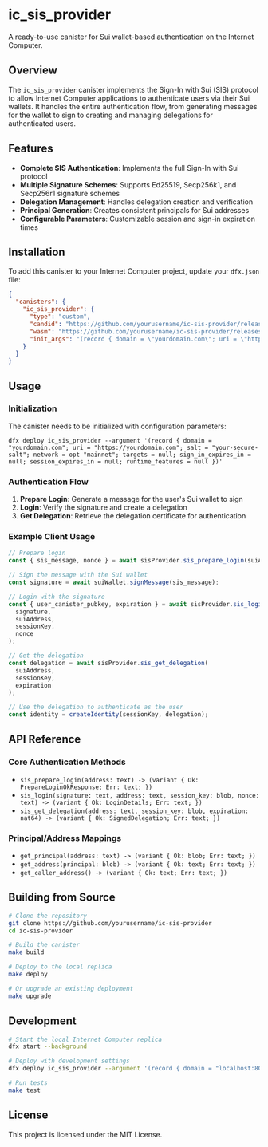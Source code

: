# ic_sis_provider

A ready-to-use canister for Sui wallet-based authentication on the Internet Computer.

## Overview

The `ic_sis_provider` canister implements the Sign-In with Sui (SIS) protocol to allow Internet Computer applications to authenticate users via their Sui wallets. It handles the entire authentication flow, from generating messages for the wallet to sign to creating and managing delegations for authenticated users.

## Features

- **Complete SIS Authentication**: Implements the full Sign-In with Sui protocol
- **Multiple Signature Schemes**: Supports Ed25519, Secp256k1, and Secp256r1 signature schemes
- **Delegation Management**: Handles delegation creation and verification
- **Principal Generation**: Creates consistent principals for Sui addresses
- **Configurable Parameters**: Customizable session and sign-in expiration times

## Installation

To add this canister to your Internet Computer project, update your `dfx.json` file:

```json
{
  "canisters": {
    "ic_sis_provider": {
      "type": "custom",
      "candid": "https://github.com/yourusername/ic-sis-provider/releases/latest/download/ic_sis_provider.did",
      "wasm": "https://github.com/yourusername/ic-sis-provider/releases/latest/download/ic_sis_provider.wasm.gz",
      "init_args": "(record { domain = \"yourdomain.com\"; uri = \"https://yourdomain.com\"; salt = \"your-secure-salt\"; network = opt \"mainnet\"; targets = null; sign_in_expires_in = null; session_expires_in = null; runtime_features = null })"
    }
  }
}
```

## Usage

### Initialization

The canister needs to be initialized with configuration parameters:

```
dfx deploy ic_sis_provider --argument '(record { domain = "yourdomain.com"; uri = "https://yourdomain.com"; salt = "your-secure-salt"; network = opt "mainnet"; targets = null; sign_in_expires_in = null; session_expires_in = null; runtime_features = null })'
```

### Authentication Flow

1. **Prepare Login**: Generate a message for the user's Sui wallet to sign
2. **Login**: Verify the signature and create a delegation
3. **Get Delegation**: Retrieve the delegation certificate for authentication

### Example Client Usage

```javascript
// Prepare login
const { sis_message, nonce } = await sisProvider.sis_prepare_login(suiAddress);

// Sign the message with the Sui wallet
const signature = await suiWallet.signMessage(sis_message);

// Login with the signature
const { user_canister_pubkey, expiration } = await sisProvider.sis_login(
  signature,
  suiAddress,
  sessionKey,
  nonce
);

// Get the delegation
const delegation = await sisProvider.sis_get_delegation(
  suiAddress,
  sessionKey,
  expiration
);

// Use the delegation to authenticate as the user
const identity = createIdentity(sessionKey, delegation);
```

## API Reference

### Core Authentication Methods

- `sis_prepare_login(address: text) -> (variant { Ok: PrepareLoginOkResponse; Err: text; })`
- `sis_login(signature: text, address: text, session_key: blob, nonce: text) -> (variant { Ok: LoginDetails; Err: text; })`
- `sis_get_delegation(address: text, session_key: blob, expiration: nat64) -> (variant { Ok: SignedDelegation; Err: text; })`

### Principal/Address Mappings

- `get_principal(address: text) -> (variant { Ok: blob; Err: text; })`
- `get_address(principal: blob) -> (variant { Ok: text; Err: text; })`
- `get_caller_address() -> (variant { Ok: text; Err: text; })`

## Building from Source

```bash
# Clone the repository
git clone https://github.com/yourusername/ic-sis-provider
cd ic-sis-provider

# Build the canister
make build

# Deploy to the local replica
make deploy

# Or upgrade an existing deployment
make upgrade
```

## Development

```bash
# Start the local Internet Computer replica
dfx start --background

# Deploy with development settings
dfx deploy ic_sis_provider --argument '(record { domain = "localhost:8000"; uri = "http://localhost:8000"; salt = "dev-salt"; network = opt "devnet"; targets = null; sign_in_expires_in = null; session_expires_in = null; runtime_features = null })'

# Run tests
make test
```

## License

This project is licensed under the MIT License.